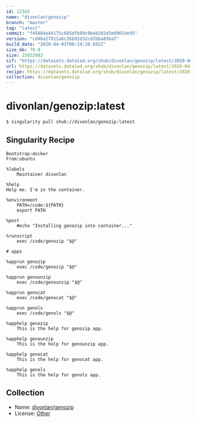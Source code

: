 ```yaml
---
id: 12565
name: "divonlan/genozip"
branch: "master"
tag: "latest"
commit: "f45684e44175c685dfb89c9beb202d3e0901de95"
version: "cd4ba27811a6c26b92d32cd2bba83ba7"
build_date: "2020-04-03T00:14:28.692Z"
size_mb: 70.0
size: 25853983
sif: "https://datasets.datalad.org/shub/divonlan/genozip/latest/2020-04-03-f45684e4-cd4ba278/cd4ba27811a6c26b92d32cd2bba83ba7.sif"
url: https://datasets.datalad.org/shub/divonlan/genozip/latest/2020-04-03-f45684e4-cd4ba278/
recipe: https://datasets.datalad.org/shub/divonlan/genozip/latest/2020-04-03-f45684e4-cd4ba278/Singularity
collection: divonlan/genozip
---
```


# divonlan/genozip:latest

```bash
$ singularity pull shub://divonlan/genozip:latest
```

## Singularity Recipe

```singularity
Bootstrap:docker  
From:ubuntu

%labels
    Maintainer divonlan

%help
Help me. I'm in the container.

%environment
    PATH=/code:${PATH}
    export PATH

%post
    #echo "Installing genozip into container..."
    
%runscript
    exec /code/genozip "$@"

# apps

%apprun genozip
    exec /code/genozip "$@"

%apprun genounzip
    exec /code/genounzip "$@"

%apprun genocat
    exec /code/genocat "$@"

%apprun genols
    exec /code/genols "$@"

%apphelp genozip
    This is the help for genozip app.

%apphelp genounzip
    This is the help for genounzip app.

%apphelp genocat
    This is the help for genocat app.

%apphelp genols
    This is the help for genols app.
```

## Collection

 - Name: [divonlan/genozip](https://github.com/divonlan/genozip)
 - License: [Other](None)


